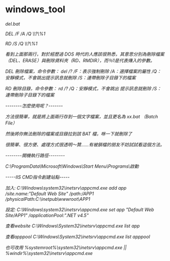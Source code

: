 # windows_tool
<h6>del.bat
<p>DEL /F /A /Q \\?\%1
<p>RD /S /Q \\?\%1

看到上面那兩行，對於經歷過 DOS 時代的人應該很熟悉，其意思分別為刪除檔案（DEL、ERASE）與刪除資料夾（RD、RMDIR），而％1是代表傳入的參數。

DEL 刪除檔案，命令參數： del /?
/F：表示強制刪除
/A：選擇檔案的屬性
/Q：安靜模式，不會跳出提示訊息就刪除
/S：連帶刪除子目錄下的檔案

RD 刪除目錄，命令參數： rd /?
/Q：安靜模式，不會跳出 提示訊息就刪除
/S：連帶刪除子目錄下的檔案

--------怎麼使用呢？-------

方法很簡單，就是將上面兩行存到一個文字檔案，並且更名為 xx.bat （Batch File）

然後將你無法刪除的檔案或目錄拉到該 BAT 檔，咻一下就刪除了

很簡單、很方便、處理方式很透明～贊......有被鎖檔的朋友不妨試試看這個方法。

--------開機執行路徑--------

C:\ProgramData\Microsoft\Windows\Start Menu\Programs\啟動

-----IIS CMD指令創建站點-----

加入:
C:\Windows\system32\inetsrv\appcmd.exe add app /site.name:"Default Web Site" /path:/APP1 /physicalPath:C:\inetpub\wwwroot\APP1

設定:
C:\Windows\system32\inetsrv\appcmd.exe set app "Default Web Site/APP1" /applicationPool:".NET v4.5"

查看website 
C:\Windows\System32\inetsrv\appcmd.exe list app

查看apppool 
C:\Windows\System32\inetsrv\appcmd.exe list apppool

也可改用
%systemroot%\system32\inetsrv\appcmd.exe
 || %windir%\system32\inetsrv\appcmd.exe
